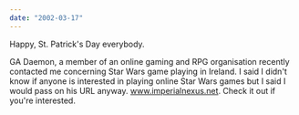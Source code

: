 ```yaml
---
date: "2002-03-17"
---
```


Happy, St. Patrick's Day everybody.

GA Daemon, a member of an online gaming and RPG organisation recently contacted me concerning Star Wars game playing in Ireland. I said I didn't know if anyone is interested in playing online Star Wars games but I said I would pass on his URL anyway. www.imperialnexus.net. Check it out if you're interested.

